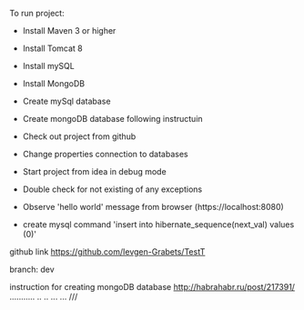 To run project:

 - Install Maven 3 or higher

 - Install Tomcat 8

 - Install mySQL

 - Install MongoDB

 - Create mySql database

 - Create mongoDB database following instructuin

 - Check out project from github

 - Change properties connection to databases

 - Start project from idea in debug mode

 - Double check for not existing of any exceptions

 - Observe 'hello world' message from browser (https://localhost:8080)
 
 - create mysql command 'insert into hibernate_sequence(next_val) values (0)'


github link https://github.com/Ievgen-Grabets/TestT

branch: dev

instruction for creating mongoDB database http://habrahabr.ru/post/217391/
...........
..
..
...
...
///